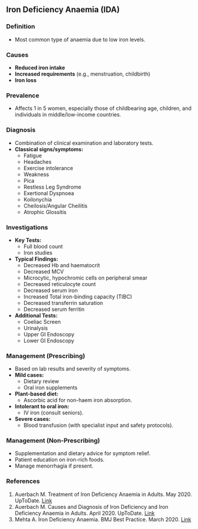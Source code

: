 ## Iron Deficiency Anaemia (IDA)

### Definition
- Most common type of anaemia due to low iron levels.
  
### Causes
- **Reduced iron intake**
- **Increased requirements** (e.g., menstruation, childbirth)
- **Iron loss**

### Prevalence
- Affects 1 in 5 women, especially those of childbearing age, children, and individuals in middle/low-income countries.

### Diagnosis
- Combination of clinical examination and laboratory tests.
- **Classical signs/symptoms:**
  - Fatigue
  - Headaches
  - Exercise intolerance
  - Weakness
  - Pica
  - Restless Leg Syndrome
  - Exertional Dyspnoea
  - Koilonychia
  - Cheilosis/Angular Cheilitis
  - Atrophic Glossitis

### Investigations
- **Key Tests:**
  - Full blood count
  - Iron studies
- **Typical Findings:**
  - Decreased Hb and haematocrit
  - Decreased MCV
  - Microcytic, hypochromic cells on peripheral smear
  - Decreased reticulocyte count
  - Decreased serum iron
  - Increased Total iron-binding capacity (TIBC)
  - Decreased transferrin saturation
  - Decreased serum ferritin
- **Additional Tests:**
  - Coeliac Screen
  - Urinalysis
  - Upper GI Endoscopy
  - Lower GI Endoscopy

### Management (Prescribing)
- Based on lab results and severity of symptoms.
- **Mild cases:** 
  - Dietary review
  - Oral iron supplements
- **Plant-based diet:** 
  - Ascorbic acid for non-haem iron absorption.
- **Intolerant to oral iron:** 
  - IV iron (consult seniors).
- **Severe cases:** 
  - Blood transfusion (with specialist input and safety protocols).

### Management (Non-Prescribing)
- Supplementation and dietary advice for symptom relief.
- Patient education on iron-rich foods.
- Manage menorrhagia if present.

### References
1. Auerbach M. Treatment of Iron Deficiency Anaemia in Adults. May 2020. UpToDate. [Link](https://www.uptodate.com/contents/treatment-of-iron-deficiency-anemia-in-adults)
2. Auerbach M. Causes and Diagnosis of Iron Deficiency and Iron Deficiency Anaemia in Adults. April 2020. UpToDate. [Link](https://www.uptodate.com/contents/causes-and-diagnosis-of-iron-deficiency-and-iron-deficiency-anemia-in-adults)
3. Mehta A. Iron Deficiency Anaemia. BMJ Best Practice. March 2020. [Link](https://bestpractice.bmj.com/topics/en-gb/94)
